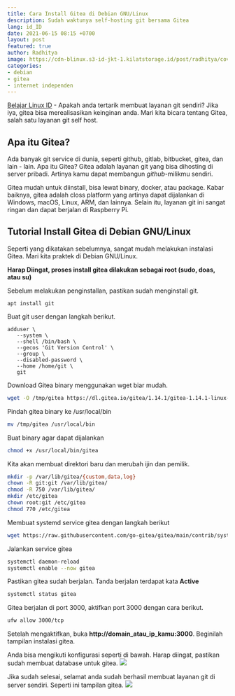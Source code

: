 ```yaml
---
title: Cara Install Gitea di Debian GNU/Linux
description: Sudah waktunya self-hosting git bersama Gitea
lang: id_ID
date: 2021-06-15 08:15 +0700
layout: post
featured: true
author: Radhitya
image: https://cdn-blinux.s3-id-jkt-1.kilatstorage.id/post/radhitya/cover-gitea.png
categories:
- debian
- gitea
- internet independen
---
```


[Belajar Linux ID](https://belajarlinux.id) - Apakah anda tertarik membuat layanan git sendiri? Jika iya, gitea bisa merealisasikan keinginan anda. Mari kita bicara tentang Gitea, salah satu layanan git self host.

## Apa itu Gitea?
Ada banyak git service di dunia, seperti github, gitlab, bitbucket, gitea, dan lain - lain. Apa itu Gitea? Gitea adalah layanan git yang bisa dihosting di server pribadi. Artinya kamu dapat membangun *github*-milikmu sendiri.

Gitea mudah untuk diinstall, bisa lewat binary, docker, atau package. Kabar baiknya, gitea adalah closs platform yang artinya dapat dijalankan di Windows, macOS, Linux, ARM, dan lainnya. Selain itu, layanan git ini sangat ringan dan dapat berjalan di Raspberry Pi.

## Tutorial Install Gitea di Debian GNU/Linux
Seperti yang dikatakan sebelumnya, sangat mudah melakukan instalasi Gitea. Mari kita praktek di Debian GNU/Linux.

**Harap Diingat, proses install gitea dilakukan sebagai root (sudo, doas, atau su)**

Sebelum melakukan penginstallan, pastikan sudah menginstall git.
```
apt install git
```
Buat git user dengan langkah berikut.
```
adduser \
   --system \
   --shell /bin/bash \
   --gecos 'Git Version Control' \
   --group \
   --disabled-password \
   --home /home/git \
   git
```
Download Gitea binary menggunakan wget biar mudah.
```bash
wget -O /tmp/gitea https://dl.gitea.io/gitea/1.14.1/gitea-1.14.1-linux-amd64
```
Pindah gitea binary ke /usr/local/bin
```bash
mv /tmp/gitea /usr/local/bin
```
Buat binary agar dapat dijalankan
```bash
chmod +x /usr/local/bin/gitea
```
Kita akan membuat direktori baru dan merubah ijin dan pemilik.
```bash
mkdir -p /var/lib/gitea/{custom,data,log}
chown -R git:git /var/lib/gitea/
chmod -R 750 /var/lib/gitea/
mkdir /etc/gitea
chown root:git /etc/gitea
chmod 770 /etc/gitea
```
Membuat systemd service gitea dengan langkah berikut
```bash
wget https://raw.githubusercontent.com/go-gitea/gitea/main/contrib/systemd/gitea.service -P /etc/systemd/system/
```
Jalankan service gitea
```bash
systemctl daemon-reload
systemctl enable --now gitea
```
Pastikan gitea sudah berjalan. Tanda berjalan terdapat kata **Active**
```bash
systemctl status gitea
```
Gitea berjalan di port 3000, aktifkan port 3000 dengan cara berikut.
```bash
ufw allow 3000/tcp
```
Setelah mengaktifkan, buka **http://domain_atau_ip_kamu:3000**. Beginilah tampilan instalasi gitea.

Anda bisa mengikuti konfigurasi seperti di bawah. Harap diingat, pastikan sudah membuat database untuk gitea.
![](https://cdn-blinux.s3-id-jkt-1.kilatstorage.id/post/radhitya/2021-06-14_19-29.png)

Jika sudah selesai, selamat anda sudah berhasil membuat layanan git di server sendiri. Seperti ini tampilan gitea.
![](https://cdn-blinux.s3-id-jkt-1.kilatstorage.id/post/radhitya/photo_2021-06-15_08-15-08.jpg)
